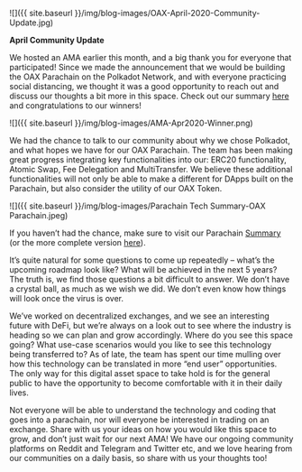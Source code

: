 ﻿---
layout: post
author: OAX Foundation
image: /img/blog-images/OAX-April-2020-Community-Update.jpg
---

![]({{ site.baseurl }}/img/blog-images/OAX-April-2020-Community-Update.jpg)

<b>April Community Update</b>

We hosted an AMA earlier this month, and a big thank you for everyone that participated! Since we made the announcement that we would be building the OAX Parachain on the Polkadot Network, and with everyone practicing social distancing, we thought it was a good opportunity to reach out and discuss our thoughts a bit more in this space. Check out our summary <a href="https://www.oax.org/2020/04/16/OAX-AMA-Session-Highlights.html" target="_blank">here</a> and congratulations to our winners!

![]({{ site.baseurl }}/img/blog-images/AMA-Apr2020-Winner.png)

We had the chance to talk to our community about why we chose Polkadot, and what hopes we have for our OAX Parachain. The team has been making great progress integrating key functionalities into our: ERC20 functionality, Atomic Swap, Fee Delegation and MultiTransfer. We believe these additional functionalities will not only be able to make a different for DApps built on the Parachain, but also consider the utility of our OAX Token. 

![]({{ site.baseurl }}/img/blog-images/Parachain Tech Summary-OAX Parachain.jpeg)

If you haven’t had the chance, make sure to visit our Parachain <a href="https://www.oax.org/2020/03/06/OAX-Parachain-Summary.html" target="_blank">Summary</a> (or the more complete version <a href="https://www.oax.org/whitepapers/PolkadotTechPaper-v1.0.pdf" target="_blank">here</a>).

It’s quite natural for some questions to come up repeatedly – what’s the upcoming roadmap look like? What will be achieved in the next 5 years? The truth is, we find those questions a bit difficult to answer. We don’t have a crystal ball, as much as we wish we did. We don’t even know how things will look once the virus is over. 

We’ve worked on decentralized exchanges, and we see an interesting future with DeFi, but we’re always on a look out to see where the industry is heading so we can plan and grow accordingly. Where do you see this space going? What use-case scenarios would you like to see this technology being transferred to? As of late, the team has spent our time mulling over how this technology can be translated in more “end user” opportunities. The only way for this digital asset space to take hold is for the general public to have the opportunity to become comfortable with it in their daily lives. 

Not everyone will be able to understand the technology and coding that goes into a parachain, nor will everyone be interested in trading on an exchange. Share with us your ideas on how you would like this space to grow, and don’t just wait for our next AMA! We have our ongoing community platforms on Reddit and Telegram and Twitter etc, and we love hearing from our communities on a daily basis, so share with us your thoughts too!
